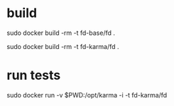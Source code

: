# build

sudo docker build -rm -t fd-base/fd .

sudo docker build -rm -t fd-karma/fd .

# run tests
sudo docker run -v $PWD:/opt/karma -i -t fd-karma/fd
